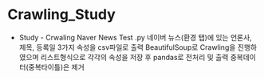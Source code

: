 # Crawling_Study
- Study - Crwaling Naver News Test .py
네이버 뉴스(환경 탭)에 있는 언론사, 제목, 등록일 3가지 속성을 csv파일로 출력
BeautifulSoup로 Crawling을 진행하였으며 리스트형식으로 각각의 속성을 저장 후 pandas로 전처리 및 출력
중복데이터(중복타이틀)은 제거
